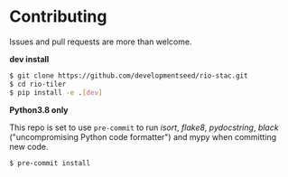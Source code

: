 # Contributing

Issues and pull requests are more than welcome.

**dev install**

```bash
$ git clone https://github.com/developmentseed/rio-stac.git
$ cd rio-tiler
$ pip install -e .[dev]
```

**Python3.8 only**

This repo is set to use `pre-commit` to run *isort*, *flake8*, *pydocstring*, *black* ("uncompromising Python code formatter") and mypy when committing new code.

```bash
$ pre-commit install
```
